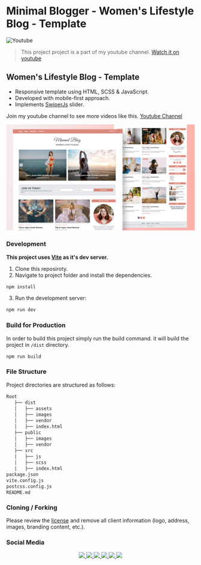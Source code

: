 # Minimal Blogger - Women's Lifestyle Blog - Template

![Youtube](https://img.shields.io/badge/MiadVosoughi-%23FF0000.svg?style=flat&logo=YouTube)

> This project project is a part of my youtube channel. [Watch it on youtube](https://youtu.be/8GIcV6CeRSg)

## Women's Lifestyle Blog - Template

- Responsive template using HTML, SCSS & JavaScript.
- Developed with mobile-first approach.
- Implements [SwiperJs](https://swiperjs.com/) slider.

Join my youtube channel to see more videos like this. [Youtube Channel](https://www.youtube.com/c/MiadVosoughi)

![](/preview.png)

### Development

**This project uses [Vite](https://vitejs.dev/) as it's dev server.**

1. Clone this reposiroty.
2. Navigate to project folder and install the dependencies.

```bash
npm install
```

3. Run the development server:

```bash
npm run dev
```

### Build for Production

In order to build this project simply run the build command.
it will build the project in `/dist` directory.

```bash
npm run build
```

### File Structure

Project directories are structured as follows:

```
Root
   ├── dist
   │   ├── assets
   │   ├── images
   │   ├── vendor
   │   ├── index.html
   ├── public
   │   ├── images
   │   ├── vendor
   ├── src
   |   ├── js
   |   ├── scss
   |   ├── index.html
package.json
vite.config.js
postcss.config.js
README.md
```

### Cloning / Forking

Please review the [license](LICENSE) and remove all client information (logo, address, images, branding content, etc.).

### Social Media

<p align="center">
    <a href="https://www.buymeacoffee.com/miad" alt="buymeacoffee">
        <img src="https://img.shields.io/badge/Buy%20Me%20a%20Coffee-ffdd00?style=flat&logo=buy-me-a-coffee&logoColor=black" />
    </a>
    <a href="mailto:miadv.biz@gmail.com" alt="gmail">
    <a href="https://www.linkedin.com/in/miad-vosoughi" alt="LinkedIn">
        <img src="https://img.shields.io/badge/LinkedIn-%230077B5.svg?style=flat&logo=linkedin&logoColor=white" />
    </a>
    <a href="mailto:miadv.biz@gmail.com" alt="gmail">
        <img src="https://img.shields.io/badge/Gmail-D14836.svg?style=flat&logo=gmail&logoColor=white" />
    </a>
    <a href="https://twitter.com/Miad_Vosoughi" alt="twitter">
        <img src="https://img.shields.io/badge/Twitter-%231DA1F2.svg?style=flat&logo=twitter&logoColor=white" />
    </a>
    <a href="https://www.youtube.com/c/MiadVosoughi" alt="youtube">
        <img src="https://img.shields.io/badge/Youtube-%23FF0000.svg?style=flat&logo=youTube&logoColor=white" />
    </a>
    <a href="https://www.instagram.com/miadv.dev" alt="instagram">
        <img src="https://img.shields.io/badge/Instagram-%23E4405F.svg?style=flat&logo=instagram&logoColor=white" />
    </a>
</p>
